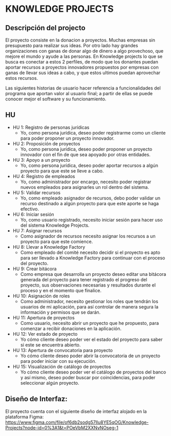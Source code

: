 # KNOWLEDGE PROJECTS

## Descripción del projecto

El proyecto consiste en la donacion a proyectos. Muchas empresas sin presupuesto para realizar sus ideas. Por otro lado hay grandes organizaciones con ganas de donar algo de dinero a algo provechoso, que mejore el mundo y ayude a las personas. En Knowledge projects lo que se busca es conectar a estos 2 perfiles, de modo que los donantes puedan aportar recursos a proyectos innovadores propuestos por empresas con ganas de llevar sus ideas a cabo, y que estos ultimos puedan aprovechar estos recursos. 

Las siguientes historias de usuario hacer referencia a funcionalidades del programa que aportan valor al usuario final; a partir de ellas se puede conocer mejor el software y su funcionamiento.

## HU

* HU 1: Registro de personas jurídicas
    * Yo, como persona jurídica, deseo poder registrarme como un cliente para poder proponer un proyecto innovador.
* HU 2: Proposición de proyectos
    * Yo, como persona jurídica, deseo poder proponer un proyecto innovador con el fin de que sea apoyado por otras entidades.
* HU 3: Apoyo a un proyecto
    * Yo, como persona jurídica, deseo poder aportar recursos a algún proyecto para que este se lleve a cabo.
* HU 4: Registro de empleados
    * Yo, como administrador por encargo, necesito poder registrar nuevos empleados para asignarles un rol dentro del sistema.
* HU 5: Validar recursos
    * Yo, como empleado asignador de recursos, debo poder validar un recurso destinado a algún proyecto para que este aporte se haga efectivo.
* HU 6: Iniciar sesión
    * Yo, como usuario registrado, necesito iniciar sesión para hacer uso del sistema Knowledge Projects.
* HU 7: Asignar recursos
    * Como asignador de recursos necesito asignar los recursos a un proyecto para que este comience.
* HU 8: Llevar a Knowledge Factory
    * Como empleado del comité necesito decidir si el proyecto es apto para ser llevado a Knowledge Factory para continuar con el proceso del proyecto.
* HU 9: Crear bitácora
    * Como empresa que desarrolla un proyecto deseo editar una bitácora generada del proyecto para tener registrado el progreso del proyecto, sus observaciones necesarias y resultados  durante el proceso y en el momento que finalice.
* HU 10: Asignación de roles
    * Como administrador, necesito gestionar los roles que tendrán los usuarios de mi aplicación, para así controlar de manera segura la información y permisos que se darán.
* HU 11: Apertura de proyectos
    * Como usuario, necesito abrir un proyecto que he propuesto, para comenzar a recibir donaciones en la aplicación.
* HU 12: Ver estado de proyecto
    * Yo cómo cliente deseo poder ver el estado del proyecto para saber si este se encuentra abierto.
* HU 13: Apertura de convocatoria para proyecto
    * Yo cómo cliente deseo poder abrir la convocatoria de un proyecto para poder iniciar con su ejecución.
* HU 15: Visualización de catálogo de proyectos
    * Yo cómo cliente deseo poder ver el catálogo de proyectos del banco y así mismo, deseo poder buscar por coincidencias, para poder seleccionar algún proyecto.

## Diseño de Interfaz:  
El proyecto cuenta con el siguiente diseño de interfaz alojado en la plataforma Figma: https://www.figma.com/file/of6db2sodg57llu8YE5qOG/Knowledge-Projects?node-id=0%3A1&t=POeVbM2XXNvNOseg-1

